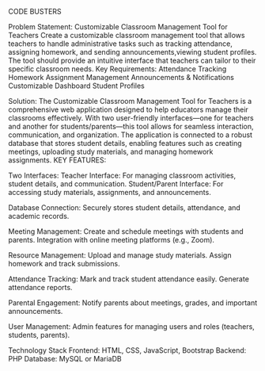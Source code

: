 CODE BUSTERS

Problem Statement: Customizable Classroom Management Tool for Teachers
Create a customizable classroom management tool that allows teachers to handle administrative tasks such as tracking attendance, assigning homework, and sending announcements,viewing student profiles. The tool should provide an intuitive interface that teachers can tailor to their specific classroom needs.
Key Requirements:
Attendance Tracking
Homework Assignment Management
Announcements & Notifications
Customizable Dashboard
Student Profiles 

Solution: The Customizable Classroom Management Tool for Teachers is a comprehensive web application designed to help educators manage their classrooms effectively. With two user-friendly interfaces—one for teachers and another for students/parents—this tool allows for seamless interaction, communication, and organization. The application is connected to a robust database that stores student details, enabling features such as creating meetings, uploading study materials, and managing homework assignments.
KEY FEATURES:

Two Interfaces:
Teacher Interface: For managing classroom activities, student details, and communication.
Student/Parent Interface: For accessing study materials, assignments, and announcements.

Database Connection:
Securely stores student details, attendance, and academic records.

Meeting Management:
Create and schedule meetings with students and parents.
Integration with online meeting platforms (e.g., Zoom).

Resource Management:
Upload and manage study materials.
Assign homework and track submissions.

Attendance Tracking:
Mark and track student attendance easily.
Generate attendance reports.

Parental Engagement:
Notify parents about meetings, grades, and important announcements.

User Management:
Admin features for managing users and roles (teachers, students, parents).

Technology Stack
Frontend: HTML, CSS, JavaScript, Bootstrap
Backend: PHP
Database: MySQL or MariaDB
